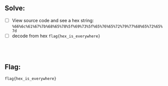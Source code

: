 ## Solve:
- [ ] View source code and see a hex string: 
  ```%66%6c%61%67%7b%68%65%78%5f%69%73%5f%65%76%65%72%79%77%68%65%72%65%7d```
- [ ] decode from hex
  ```flag{hex_is_everywhere}```
  
<br><br>

## Flag:
`flag{hex_is_everywhere}`
